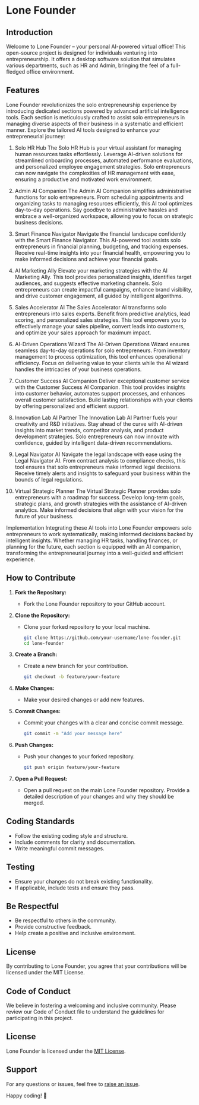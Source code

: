 <!DOCTYPE html>
<html lang="en">
<head>
  <meta charset="UTF-8">
  <meta name="viewport" content="width=device-width, initial-scale=1.0">
 
  

 
</head>
<body>

  <h1>Lone Founder</h1>

  <h2>Introduction</h2>
  <p>Welcome to Lone Founder – your personal AI-powered virtual office! This open-source project is designed for individuals venturing into entrepreneurship. It offers a desktop software solution that simulates various departments, such as HR and Admin, bringing the feel of a full-fledged office environment.</p>

  <h2>Features</h2>
  
  Lone Founder revolutionizes the solo entrepreneurship experience by introducing dedicated sections powered by advanced artificial intelligence tools. Each section is meticulously crafted to assist solo entrepreneurs in managing diverse aspects of their business in a systematic and efficient manner. Explore the tailored AI tools designed to enhance your entrepreneurial journey:

1. Solo HR Hub
The Solo HR Hub is your virtual assistant for managing human resources tasks effortlessly. Leverage AI-driven solutions for streamlined onboarding processes, automated performance evaluations, and personalized employee engagement strategies. Solo entrepreneurs can now navigate the complexities of HR management with ease, ensuring a productive and motivated work environment.

2. Admin AI Companion
The Admin AI Companion simplifies administrative functions for solo entrepreneurs. From scheduling appointments and organizing tasks to managing resources efficiently, this AI tool optimizes day-to-day operations. Say goodbye to administrative hassles and embrace a well-organized workspace, allowing you to focus on strategic business decisions.

3. Smart Finance Navigator
Navigate the financial landscape confidently with the Smart Finance Navigator. This AI-powered tool assists solo entrepreneurs in financial planning, budgeting, and tracking expenses. Receive real-time insights into your financial health, empowering you to make informed decisions and achieve your financial goals.

4. AI Marketing Ally
Elevate your marketing strategies with the AI Marketing Ally. This tool provides personalized insights, identifies target audiences, and suggests effective marketing channels. Solo entrepreneurs can create impactful campaigns, enhance brand visibility, and drive customer engagement, all guided by intelligent algorithms.

5. Sales Accelerator AI
The Sales Accelerator AI transforms solo entrepreneurs into sales experts. Benefit from predictive analytics, lead scoring, and personalized sales strategies. This tool empowers you to effectively manage your sales pipeline, convert leads into customers, and optimize your sales approach for maximum impact.

6. AI-Driven Operations Wizard
The AI-Driven Operations Wizard ensures seamless day-to-day operations for solo entrepreneurs. From inventory management to process optimization, this tool enhances operational efficiency. Focus on delivering value to your clients while the AI wizard handles the intricacies of your business operations.

7. Customer Success AI Companion
Deliver exceptional customer service with the Customer Success AI Companion. This tool provides insights into customer behavior, automates support processes, and enhances overall customer satisfaction. Build lasting relationships with your clients by offering personalized and efficient support.

8. Innovation Lab AI Partner
The Innovation Lab AI Partner fuels your creativity and R&D initiatives. Stay ahead of the curve with AI-driven insights into market trends, competitor analysis, and product development strategies. Solo entrepreneurs can now innovate with confidence, guided by intelligent data-driven recommendations.

9. Legal Navigator AI
Navigate the legal landscape with ease using the Legal Navigator AI. From contract analysis to compliance checks, this tool ensures that solo entrepreneurs make informed legal decisions. Receive timely alerts and insights to safeguard your business within the bounds of legal regulations.

10. Virtual Strategic Planner
The Virtual Strategic Planner provides solo entrepreneurs with a roadmap for success. Develop long-term goals, strategic plans, and growth strategies with the assistance of AI-driven analytics. Make informed decisions that align with your vision for the future of your business.

Implementation
Integrating these AI tools into Lone Founder empowers solo entrepreneurs to work systematically, making informed decisions backed by intelligent insights. Whether managing HR tasks, handling finances, or planning for the future, each section is equipped with an AI companion, transforming the entrepreneurial journey into a well-guided and efficient experience.



## How to Contribute

1. **Fork the Repository:**
   - Fork the Lone Founder repository to your GitHub account.

2. **Clone the Repository:**
   - Clone your forked repository to your local machine.
     ```bash
     git clone https://github.com/your-username/lone-founder.git
     cd lone-founder
     ```

3. **Create a Branch:**
   - Create a new branch for your contribution.
     ```bash
     git checkout -b feature/your-feature
     ```

4. **Make Changes:**
   - Make your desired changes or add new features.

5. **Commit Changes:**
   - Commit your changes with a clear and concise commit message.
     ```bash
     git commit -m "Add your message here"
     ```

6. **Push Changes:**
   - Push your changes to your forked repository.
     ```bash
     git push origin feature/your-feature
     ```

7. **Open a Pull Request:**
   - Open a pull request on the main Lone Founder repository. Provide a detailed description of your changes and why they should be merged.

## Coding Standards

- Follow the existing coding style and structure.
- Include comments for clarity and documentation.
- Write meaningful commit messages.

## Testing

- Ensure your changes do not break existing functionality.
- If applicable, include tests and ensure they pass.

## Be Respectful

- Be respectful to others in the community.
- Provide constructive feedback.
- Help create a positive and inclusive environment.

## License

By contributing to Lone Founder, you agree that your contributions will be licensed under the MIT License.




  <h2>Code of Conduct</h2>
  <p>We believe in fostering a welcoming and inclusive community. Please review our Code of Conduct file to understand the guidelines for participating in this project.</p>



  <h2>License</h2>
  <p>Lone Founder is licensed under the <a href="LICENSE">MIT License</a>.</p>

  <h2>Support</h2>
  <p>For any questions or issues, feel free to <a href="https://github.com/your-username/lone-founder/issues">raise an issue</a>.</p>

  <p>Happy coding! 🚀</p>

</body>
</html>
